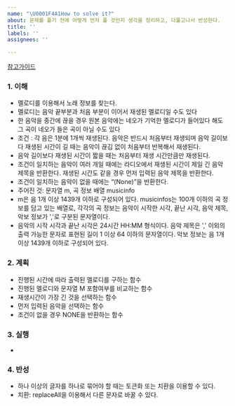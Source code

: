 ```yaml
---
name: "\U0001F4A1How to solve it?"
about: 문제를 풀기 전에 어떻게 먼저 풀 것인지 생각을 정리하고, 다풀고나서 반성한다.
title: ''
labels: ''
assignees: ''

---
```


[참고가이드](https://megaptera.notion.site/6-5f9b4105eb0748fd8f8baa631d92d6ea)

### 1. 이해
- 멜로디를 이용해서 노래 정보를 찾는다.
- 멜로디는 음악 끝부분과 처음 부분이 이어서 재생된 멜로디일 수도 있다
- 한 음악을 중간에 끊을 경우 원본 음악에는 네오가 기억한 멜로디가 들어있다 해도 그 곡이 네오가 들은 곡이 아닐 수도 있다
- 조건 : 각 음은 1분에 1개씩 재생된다. 음악은 반드시 처음부터 재생되며 음악 길이보다 재생된 시간이 길 때는 음악이 끊김 없이 처음부터 반복해서 재생된다. 
- 음악 길이보다 재생된 시간이 짧을 때는 처음부터 재생 시간만큼만 재생된다.
- 조건이 일치하는 음악이 여러 개일 때에는 라디오에서 재생된 시간이 제일 긴 음악 제목을 반환한다. 재생된 시간도 같을 경우 먼저 입력된 음악 제목을 반환한다.
- 조건이 일치하는 음악이 없을 때에는 “(None)”을 반환한다.
- 주어진 것: 문자열 m, 곡 정보 배열 musicinfo
- m은 음 1개 이상 1439개 이하로 구성되어 있다.
  musicinfos는 100개 이하의 곡 정보를 담고 있는 배열로, 각각의 곡 정보는 음악이 시작한 시각, 끝난 시각, 음악 제목, 악보 정보가 ','로 구분된 문자열이다.
- 음악의 시작 시각과 끝난 시각은 24시간 HH:MM 형식이다.
  음악 제목은 ',' 이외의 출력 가능한 문자로 표현된 길이 1 이상 64 이하의 문자열이다.
  악보 정보는 음 1개 이상 1439개 이하로 구성되어 있다.


### 2. 계획
- 진행된 시간에 따라 출력된 멜로디를 구하는 함수
- 진행된 멜로디와 문자열 M 포함여부를 비교하는 함수
- 재생시간이 가장 긴 것을 선택하는 함수
- 먼저 입력된 음악을 선택하는 함수
- 조건이 없을 경우 NONE을 반환하는 함수

### 3. 실행
- 

### 4. 반성
- 하나 이상의 글자를 하나로 묶어야 할 때는 토큰화 또는 치환을 이용할 수 있다.
- 치환: replaceAll을 이용해서 다른 문자로 바꿀 수 있다.
